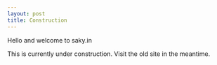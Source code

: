 ```yaml
---
layout: post
title: Construction
---
```


Hello and welcome to saky.in

This is currently under construction. Visit the old site in the meantime.
